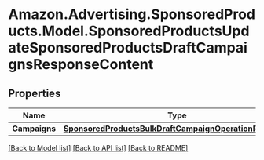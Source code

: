 # Amazon.Advertising.SponsoredProducts.Model.SponsoredProductsUpdateSponsoredProductsDraftCampaignsResponseContent

## Properties

Name | Type | Description | Notes
------------ | ------------- | ------------- | -------------
**Campaigns** | [**SponsoredProductsBulkDraftCampaignOperationResponse**](SponsoredProductsBulkDraftCampaignOperationResponse.md) |  | 

[[Back to Model list]](../README.md#documentation-for-models) [[Back to API list]](../README.md#documentation-for-api-endpoints) [[Back to README]](../README.md)

